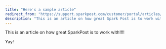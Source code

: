 ```yaml
---
title: "Here's a sample article"
redirect_from: "https://support.sparkpost.com/customer/portal/articles/1904015-here-s-a-sample-article"
description: "This is an article on how great Spark Post is to work with Yay..."
---
```


This is an article on how great SparkPost is to work with!!!!

Yay!